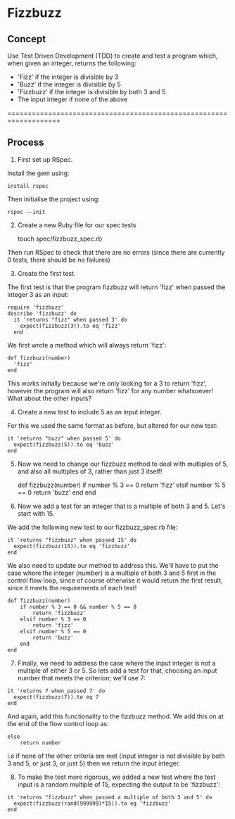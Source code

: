 # Fizzbuzz

## Concept

Use Test Driven Development (TDD) to create and test a program which, when given an integer, returns the following:

* 'Fizz' if the integer is divisible by 3
* 'Buzz' if the integer is divisible by 5
* 'Fizzbuzz' if the integer is divisible by both 3 and 5
* The input integer if none of the above

===================================================================

## Process

1. First set up RSpec.

Install the gem using:

    install rspec

Then initialise the project using:

    rspec --init

2. Create a new Ruby file for our spec tests

    touch spec/fizzbuzz_spec.rb

Then run RSpec to check that there are no errors (since there are currently 0 tests, there should be no failures)

3. Create the first test.

The first test is that the program fizzbuzz will return 'fizz' when passed the integer 3 as an input:

    require 'fizzbuzz'
    describe 'fizzbuzz' do
      it 'returns "fizz" when passed 3' do
        expect(fizzbuzz(3)).to eq 'fizz'
      end

We first wrote a method which will always return 'fizz':

    def fizzbuzz(number)
      'fizz'
    end

This works initially because we're only looking for a 3 to return 'fizz', however the program will also return 'fizz' for any number whatsoever! What about the other inputs?

4. Create a new test to include 5 as an input integer.

For this we used the same format as before, but altered for our new test:

    it 'returns "buzz" when passed 5' do
      expect(fizzbuzz(5)).to eq 'buzz'
    end

5. Now we need to change our fizzbuzz method to deal with mutliples of 5, and also all multiples of 3, rather than just 3 itself!

    def fizzbuzz(number)
    	if number % 3 == 0
    		return 'fizz'
    	elsif number % 5 == 0
    		return 'buzz'
    	end
    end

6. Now we add a test for an integer that is a multiple of both 3 and 5. Let's start with 15.

We add the following new test to our fizzbuzz_spec.rb file:

    it 'returns "fizzbuzz" when passed 15' do
      expect(fizzbuzz(15)).to eq 'fizzbuzz'
    end

We also need to update our method to address this. We'll have to put the case where the integer (number) is a multiple of both 3 and 5 first in the control flow loop, since of course otherwise it would return the first result, since it meets the requirements of each test!

    def fizzbuzz(number)
    	if number % 3 == 0 && number % 5 == 0
    		return 'fizzbuzz'
    	elsif number % 3 == 0
    		return 'fizz'
    	elsif number % 5 == 0
    		return 'buzz'
    	end
    end

  7. Finally, we need to address the case where the input integer is not a multiple of either 3 or 5. So lets add a test for that, choosing an input number that meets the criterion; we'll use 7:

    it 'returns 7 when passed 7' do
      expect(fizzbuzz(7)).to eq 7
    end

  And again, add this functionality to the fizzbuzz method. We add this on at the end of the flow control loop as:

    else
  		return number

  i.e if none of the other criteria are met (input integer is not divisible by both 3 and 5, or just 3, or just 5) then we return the input integer.

  8. To make the test more rigorous, we added a new test where the test input is a random multiple of 15, expecting the output to be 'fizzbuzz':

    it 'returns "fizzbuzz" when passed a multiple of both 3 and 5' do
      expect(fizzbuzz(rand(999999)*15)).to eq 'fizzbuzz'
    end
